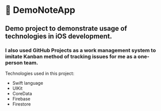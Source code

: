 # 📝 DemoNoteApp
## Demo project to demonstrate usage of technologies in iOS development. 
### I also used GitHub Projects as a work management system to imitate Kanban method of tracking issues for me as a one-person team.
Technologies used in this project:
 - Swift language
 - UIKit
 - CoreData
 - Firebase
 - Firestore
